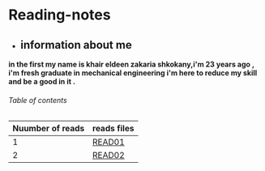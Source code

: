 # Reading-notes
* ## information about me   

**in the first my name is khair eldeen zakaria shkokany,i'm 23 years ago , i'm fresh graduate in mechanical engineering i'm here to reduce my skill and be a good in it .**

###### Table of contents 
|Nuumber of reads | reads files|
|-----------------|------------|
|1       | [READ01](READ01.md)|
|2       | [READ02](READO2.md)|
